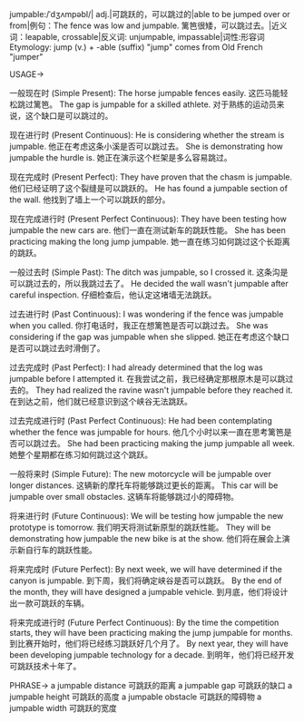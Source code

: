 jumpable:/ˈdʒʌmpəbl/| adj.|可跳跃的，可以跳过的|able to be jumped over or from|例句：The fence was low and jumpable. 篱笆很矮，可以跳过去。|近义词：leapable, crossable|反义词: unjumpable, impassable|词性:形容词
Etymology: jump (v.) + -able (suffix)  "jump" comes from Old French "jumper"

USAGE->

一般现在时 (Simple Present):
The horse jumpable fences easily. 这匹马能轻松跳过篱笆。
The gap is jumpable for a skilled athlete.  对于熟练的运动员来说，这个缺口是可以跳过的。

现在进行时 (Present Continuous):
He is considering whether the stream is jumpable. 他正在考虑这条小溪是否可以跳过去。
She is demonstrating how jumpable the hurdle is.  她正在演示这个栏架是多么容易跳过。

现在完成时 (Present Perfect):
They have proven that the chasm is jumpable. 他们已经证明了这个裂缝是可以跳跃的。
He has found a jumpable section of the wall. 他找到了墙上一个可以跳跃的部分。

现在完成进行时 (Present Perfect Continuous):
They have been testing how jumpable the new cars are. 他们一直在测试新车的跳跃性能。
She has been practicing making the long jump jumpable. 她一直在练习如何跳过这个长距离的跳跃。


一般过去时 (Simple Past):
The ditch was jumpable, so I crossed it. 这条沟是可以跳过去的，所以我跳过去了。
He decided the wall wasn't jumpable after careful inspection.  仔细检查后，他认定这堵墙无法跳跃。

过去进行时 (Past Continuous):
I was wondering if the fence was jumpable when you called. 你打电话时，我正在想篱笆是否可以跳过去。
She was considering if the gap was jumpable when she slipped. 她正在考虑这个缺口是否可以跳过去时滑倒了。


过去完成时 (Past Perfect):
I had already determined that the log was jumpable before I attempted it. 在我尝试之前，我已经确定那根原木是可以跳过去的。
They had realized the ravine wasn't jumpable before they reached it.  在到达之前，他们就已经意识到这个峡谷无法跳跃。


过去完成进行时 (Past Perfect Continuous):
He had been contemplating whether the fence was jumpable for hours. 他几个小时以来一直在思考篱笆是否可以跳过去。
She had been practicing making the jump jumpable all week.  她整个星期都在练习如何跳过这个跳跃。


一般将来时 (Simple Future):
The new motorcycle will be jumpable over longer distances.  这辆新的摩托车将能够跳过更长的距离。
This car will be jumpable over small obstacles. 这辆车将能够跳过小的障碍物。

将来进行时 (Future Continuous):
We will be testing how jumpable the new prototype is tomorrow.  我们明天将测试新原型的跳跃性能。
They will be demonstrating how jumpable the new bike is at the show. 他们将在展会上演示新自行车的跳跃性能。

将来完成时 (Future Perfect):
By next week, we will have determined if the canyon is jumpable. 到下周，我们将确定峡谷是否可以跳跃。
By the end of the month, they will have designed a jumpable vehicle. 到月底，他们将设计出一款可跳跃的车辆。


将来完成进行时 (Future Perfect Continuous):
By the time the competition starts, they will have been practicing making the jump jumpable for months. 到比赛开始时，他们将已经练习跳跃好几个月了。
By next year, they will have been developing jumpable technology for a decade. 到明年，他们将已经开发可跳跃技术十年了。



PHRASE->
a jumpable distance  可跳跃的距离
a jumpable gap  可跳跃的缺口
a jumpable height  可跳跃的高度
a jumpable obstacle  可跳跃的障碍物
a jumpable width  可跳跃的宽度
